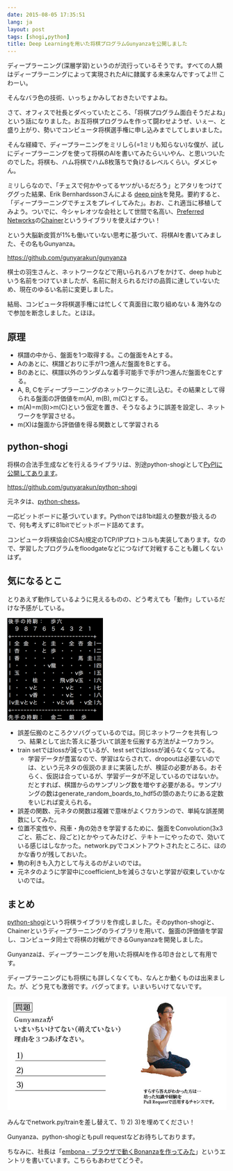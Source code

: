 ```yaml
---
date: 2015-08-05 17:35:51
lang: ja
layout: post
tags: [shogi,python]
title: Deep Learningを用いた将棋プログラムGunyanzaを公開しました
---
```

ディープラーニング(深層学習)というのが流行っているそうです。すべての人類はディープラーニングによって実現されたAIに隷属する未来なんですってよ!!! こわーい。

そんなバラ色の技術、いっちょかみしておきたいですよね。

さて、オフィスで社長とダベっていたところ、「将棋プログラム面白そうだよね」という話になりました。お互将棋プログラムを作って闘わせようぜ、いぇー、と盛り上がり、勢いでコンピュータ将棋選手権に申し込みまでしてしまいました。

そんな経緯で、ディープラーニングをミリしら(=1ミリも知らない)な僕が、試しにディープラーニングを使って将棋のAIを書いてみたらいいやん、と思いついたのでした。将棋も、ハム将棋でハム8枚落ちで負けるレベルくらい。ダメじゃん。

ミリしらなので、「チェスで何かやってるヤツがいるだろう」とアタリをつけてググった結果、Erik Bernhardssonさんによる [deep pink](http://erikbern.com/2014/11/29/deep-learning-for-chess/)を発見。要約すると、「ディープラーニングでチェスをプレイしてみた」。おお、これ適当に移植してみよう。ついでに、今シャレオツな会社として世間で名高い、[Preferred Networks](https://www.preferred-networks.jp/)の[Chainer](http://chainer.org/)というライブラリを使えばナウい！

という大脳新皮質が1%も働いていない思考に基づいて、将棋AIを書いてみました、その名もGunyanza。

https://github.com/gunyarakun/gunyanza

棋士の羽生さんと、ネットワークなどで用いられるハブをかけて、deep hubという名前をつけていましたが、名前に耐えられるだけの品質に達していないため、現在のゆるい名前に変更しました。

結局、コンピュータ将棋選手権には忙しくて真面目に取り組めない & 海外なので参加を断念しました。とほほ。

## 原理

- 棋譜の中から、盤面を1つ取得する。この盤面をAとする。
- Aのあとに、棋譜どおりに手が1つ進んだ盤面をBとする。
- Bのあとに、棋譜以外のランダムな着手可能手で手が1つ進んだ盤面をCとする。
- A, B, Cをディープラーニングのネットワークに流し込む。その結果として得られる盤面の評価値をm(A), m(B), m(C)とする。
- m(A)=m(B)>m(C)という仮定を置き、そうなるように誤差を設定し、ネットワークを学習させる。
- m(X)は盤面から評価値を得る関数として学習される

## python-shogi

将棋の合法手生成などを行えるライブラリは、別途python-shogiとして[PyPIに公開してあります](https://pypi.python.org/pypi/python-shogi)。

https://github.com/gunyarakun/python-shogi

元ネタは、[python-chess](https://pypi.python.org/pypi/python-chess)。

一応ビットボードに基づいています。Pythonでは81bit超えの整数が扱えるので、何も考えずに81bitでビットボード詰めてます。

コンピュータ将棋協会(CSA)規定のTCP/IPプロトコルも実装してあります。なので、学習したプログラムをfloodgateなどにつなげて対戦することも難しくないはず。

## 気になるとこ

とりあえず動作しているように見えるものの、どう考えても「動作」しているだけな予感がしている。

![対局終わらねーの図](/assets/images/entry/2015-08-05/owaranai.png)

- 誤差伝搬のところクソバグっているのでは。同じネットワークを共有しつつ、結果として出た答えに基づいて誤差を伝搬する方法がよーワカラン。
- train setではlossが減っているが、test setではlossが減らなくなってる。
  - 学習データが豊富なので、学習はならされて、dropoutは必要ないのでは、という元ネタの仮説のままに実装したが、検証の必要がある。おそらく、仮説は合っているが、学習データが不足しているのではないか。だとすれば、棋譜からのサンプリング数を増やす必要がある。サンプリングの数はgenerate\_random\_boards\_to\_hdf5の頭のあたりにある定数をいじれば変えられる。
- 誤差の関数、元ネタの関数は複雑で意味がよくワカランので、単純な誤差関数にしてみた。
- 位置不変性や、飛車・角の効きを学習するために、盤面をConvolution(3x3ごと、筋ごと、段ごと)とかやってみたけど、テキトーにやったので、効いている感じはしなかった。network.pyでコメントアウトされたところに、ほのかな香りが残しておいた。
- 駒の利きも入力として与えるのがよいのでは。
- 元ネタのように学習中にcoefficient\_bを減らさないと学習が収束していかないのでは。

## まとめ

[python-shogi](https://github.com/gunyarakun/python-shogi)という将棋ライブラリを作成しました。そのpython-shogiと、Chainerというディープラーニングのライブラリを用いて、盤面の評価値を学習し、コンピュータ同士で将棋の対戦ができるGunyanzaを開発しました。

Gunyanzaは、ディープラーニングを用いた将棋AIを作る叩き台として有用です。

ディープラーニングにも将棋にも詳しくなくても、なんとか動くものは出来ました。が、どう見ても激弱です。バグってます。いまいちいけてないです。

![いけてないGunyanza](/assets/images/entry/2015-08-05/moenai_gunyanza.jpg)

みんなでnetwork.py/trainを差し替えて、1) 2) 3)を埋めてください！

Gunyanza、python-shogiともpull requestなどお待ちしております。

ちなみに、社長は「[embona - ブラウザで動くBonanzaを作ってみた](http://nmi.jp/archives/763)」というエントリを書いています。こちらもあわせてどうぞ。　
